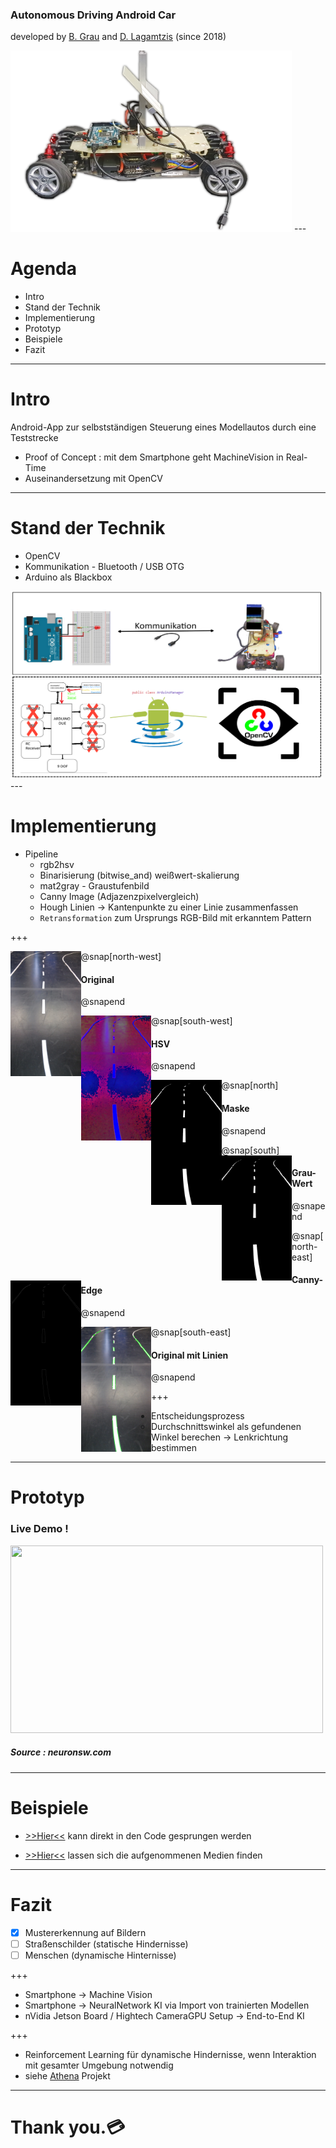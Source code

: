### Autonomous Driving Android Car 
developed by [B. Grau](https://github.com/SuperCrazyKing) and [D. Lagamtzis](https://github.com/umadbro96) (since 2018)

<img src="assets/gitpitch/Cropped%20Car%20(small).png" width="450" height="290">
---

# Agenda

* Intro
* Stand der Technik
* Implementierung
* Prototyp
* Beispiele
* Fazit

---

# Intro 

Android-App zur selbstständigen Steuerung  eines Modellautos durch eine Teststrecke 

* Proof of Concept : mit dem Smartphone geht MachineVision in Real-Time
* Auseinandersetzung mit OpenCV

---

# Stand der Technik

* OpenCV 
* Kommunikation - Bluetooth / USB OTG
* Arduino als Blackbox

<img src="assets/gitpitch/architecture%20(small).png" width="500" height="300">
---

# Implementierung
* Pipeline
   - rgb2hsv
   - Binarisierung (bitwise_and) weißwert-skalierung
   - mat2gray - Graustufenbild
   - Canny Image (Adjazenzpixelvergleich)
   - Hough Linien -> Kantenpunkte zu einer Linie zusammenfassen
   - `Retransformation` zum Ursprungs RGB-Bild mit erkanntem Pattern

+++


@snap[north-west]
<img src="assets/gitpitch/0_track1.png" height="200" style="float: left"> </br>
#### Original
@snapend

@snap[south-west]
<img src="assets/gitpitch/1_hsvImage.png" height="200" style="float: left"> </br>
#### HSV
@snapend

@snap[north]
<img src="assets/gitpitch/2_maskedImage.png" height="200" style="float: left"> </br>
#### Maske
@snapend

@snap[south]
<img src="assets/gitpitch/4_grayImage.png" height="200" style="float: left"> </br>
#### Grau-Wert 
@snapend

@snap[north-east]
<img src="assets/gitpitch/5_cannyImage.png" height="200" style="float: left"> </br>
#### Canny-Edge
@snapend

@snap[south-east]
<img src="assets/gitpitch/6_finishedImage.png" height="200" style="float: left"> </br>
#### Original mit Linien
@snapend

+++

* Entscheidungsprozess
   - Durchschnittswinkel als gefundenen Winkel berechen -> Lenkrichtung bestimmen
---

# Prototyp

### Live Demo !
<img src="https://www.neuronsw.com/wp-content/uploads/2017/09/livedemo-1.png" width="500" height="300">

##### Source : neuronsw.com

---

# Beispiele
   - [>>Hier<<](https://github.com/umadbro96/androidAICar/tree/master/aiopencv/app/src/main/java/stud/edu/aiopencv) kann direkt in den Code gesprungen werden
   
   - [>>Hier<<](https://github.com/umadbro96/androidAICar/tree/master/assets) lassen sich die aufgenommenen Medien finden 
   

---
# Fazit

* [X] Mustererkennung auf Bildern
* [  ] Straßenschilder (statische Hindernisse)
* [  ] Menschen (dynamische Hinternisse)

+++

* Smartphone -> Machine Vision
* Smartphone -> NeuralNetwork KI via Import von trainierten Modellen
* nVidia Jetson Board / Hightech CameraGPU Setup -> End-to-End KI

+++

* Reinforcement Learning für dynamische Hindernisse, wenn Interaktion mit gesamter Umgebung notwendig
* siehe [Athena](https://www.daimler.com/innovation/case/autonomous/bosch-kooperation.html) Projekt

---

# Thank you.💳
